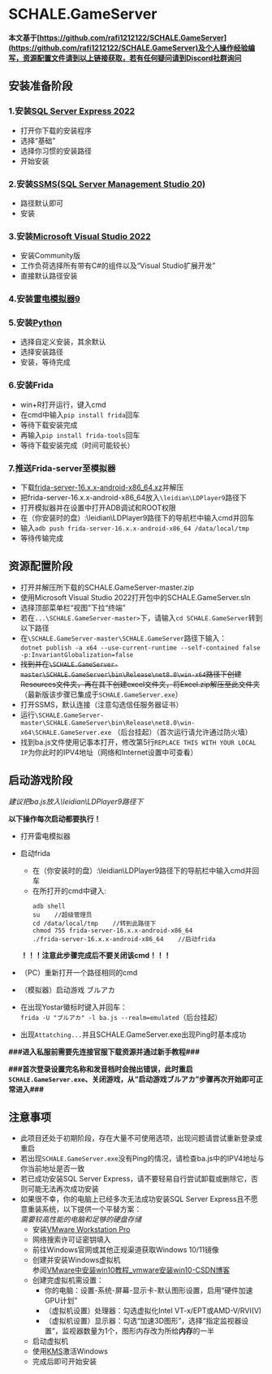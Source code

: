 # SCHALE.GameServer
**本文基于[https://github.com/rafi1212122/SCHALE.GameServer](https://github.com/rafi1212122/SCHALE.GameServer)及个人操作经验编写，资源配置文件请到以上链接获取，若有任何疑问请到Discord社群询问**
## 安装准备阶段
### 1.安装[SQL Server Express 2022](https://go.microsoft.com/fwlink/p/?linkid=2216019&clcid=0x804&culture=zh-cn&country=cn)
  * 打开你下载的安装程序
  * 选择“基础”
  * 选择你习惯的安装路径
  * 开始安装
### 2.安装[SSMS(SQL Server Management Studio 20)](https://aka.ms/ssmsfullsetup)
  * 路径默认即可
  * 安装
### 3.安装[Microsoft Visual Studio 2022](https://visualstudio.microsoft.com/zh-hans/thank-you-downloading-visual-studio/?sku=Community&channel=Release&version=VS2022&source=VSLandingPage&cid=2030&passive=false)
  * 安装Community版
  * 工作负荷选择所有带有C#的组件以及“Visual Studio扩展开发”
  * 直接默认路径安装
### 4.安装[雷电模拟器9](https://lddl01.ldmnq.com/downloader/ldplayerinst9.exe?n=ldplayer9_ld_999_ld.exe)
### 5.安装[Python](https://www.python.org/ftp/python/3.12.3/python-3.12.3-amd64.exe)
  * 选择自定义安装，其余默认
  * 选择安装路径
  * 安装，等待完成
### 6.安装Frida
  * win+R打开运行，键入cmd
  * 在cmd中输入`pip install frida`回车
  * 等待下载安装完成
  * 再输入`pip install frida-tools`回车
  * 等待下载安装完成（时间可能较长）
### 7.推送Frida-server至模拟器
  * 下载[frida-server-16.x.x-android-x86_64.xz](https://github.com/frida/frida/releases/download/16.3.1/frida-server-16.3.1-android-x86_64.xz)并解压
  * 把frida-server-16.x.x-android-x86_64放入`\leidian\LDPlayer9`路径下
  * 打开模拟器并在设置中打开ADB调试和ROOT权限
  * 在（你安装时的盘）:\leidian\LDPlayer9路径下的导航栏中输入cmd并回车
  * 输入`adb push frida-server-16.x.x-android-x86_64 /data/local/tmp`
  * 等待传输完成
## 资源配置阶段
  * 打开并解压所下载的SCHALE.GameServer-master.zip  
  * 使用Microsoft Visual Studio 2022打开包中的SCHALE.GameServer.sln  
  * 选择顶部菜单栏“视图”下拉“终端”  
  * 若在`...\SCHALE.GameServer-master>`下，请输入`cd SCHALE.GameServer`转到以下路径  
  * 在`\SCHALE.GameServer-master\SCHALE.GameServer`路径下输入：  
    `dotnet publish -a x64 --use-current-runtime --self-contained false -p:InvariantGlobalization=false`  
  * ~~找到并在`\SCHALE.GameServer-master\SCHALE.GameServer\bin\Release\net8.0\win-x64`路径下创建Resources文件夹，再在其下创建excel文件夹，将Excel.zip解压至此文件夹~~（最新版该步骤已集成于`SCHALE.GameServer.exe`）
  * 打开SSMS，默认连接（注意勾选信任服务器证书）  
  * 运行`\SCHALE.GameServer-master\SCHALE.GameServer\bin\Release\net8.0\win-x64\SCHALE.GameServer.exe` （后台挂起）（首次运行请允许通过防火墙） 
  * 找到ba.js文件使用记事本打开，修改第5行`REPLACE THIS WITH YOUR LOCAL IP`为你此时的IPV4地址（网络和Internet设置中可查看）  
## 启动游戏阶段
  *建议把ba.js放入\leidian\LDPlayer9路径下*
    
  **以下操作每次启动都要执行！**
  * 打开雷电模拟器
  * 启动frida
      * 在（你安装时的盘）:\leidian\LDPlayer9路径下的导航栏中输入cmd并回车
      * 在所打开的cmd中键入:
        ```
        adb shell
        su    //超级管理员
        cd /data/local/tmp    //转到此路径下
        chmod 755 frida-server-16.x.x-android-x86_64
        ./frida-server-16.x.x-android-x86_64    //启动frida
        ```
    **！！！注意此步骤完成后不要关闭该cmd！！！**  
  
  * （PC）重新打开一个路径相同的cmd
  * （模拟器）启动游戏 ブルアカ
  * 在出现Yostar徽标时键入并回车：  
    `frida -U "ブルアカ" -l ba.js --realm=emulated`（后台挂起）
  * 出现`Attatching...`并且SCHALE.GameServer.exe出现Ping时基本成功
   
  **###进入私服前需要先连接官服下载资源并通过新手教程###**  
  
  **###首次登录设置完名称和发音档时会抛出错误，此时重启`SCHALE.GameServer.exe`、关闭游戏，从“启动游戏ブルアカ”步骤再次开始即可正常进入###**
  
## 注意事项
  * 此项目还处于初期阶段，存在大量不可使用选项，出现问题请尝试重新登录或重启
  * 若出现`SCHALE.GameServer.exe`没有Ping的情况，请检查ba.js中的IPV4地址与你当前地址是否一致
  * 若已成功安装SQL Server Express，请不要轻易自行尝试卸载或删除它，否则可能无法再次成功安装
  * 如果很不幸，你的电脑上已经多次无法成功安装SQL Server Express且不愿意重装系统，以下提供一个平替方案：  
    *需要较高性能的电脑和足够的硬盘存储*
    * 安装[VMware Workstation Pro](https://blog.csdn.net/weixin_74195551/article/details/127288338)
    * 网络搜索许可证密钥填入
    * 前往Windows官网或其他正规渠道获取Windows 10/11镜像
    * 创建并安装Windows虚拟机  
      参阅[VMware中安装win10教程_vmware安装win10-CSDN博客](https://blog.csdn.net/lvlheike/article/details/120398259)
    * 创建完虚拟机需设置：
      * 你的电脑：设置-系统-屏幕-显示卡-默认图形设置，启用“硬件加速GPU计划”
      * （虚拟机设置）处理器：勾选虚拟化Intel VT-x/EPT或AMD-V/RVI(V)
      * （虚拟机设置）显示器：勾选“加速3D图形”，选择“指定监视器设置”，监视器数量为1个，图形内存改为所给**内存**的一半
    * 启动虚拟机
    * 使用[KMS](https://github.com/zbezj/HEU_KMS_Activator/releases/tag/42.0.4)激活Windows
    * 完成后即可开始安装
